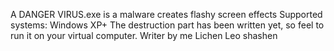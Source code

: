 A DANGER VIRUS.exe is a malware creates flashy screen effects Supported systems: Windows XP+ The destruction part has been written yet, so feel to run it on your virtual computer.
Writer by me Lichen Leo shashen
